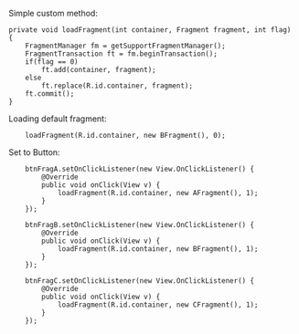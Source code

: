 Simple custom method:

    private void loadFragment(int container, Fragment fragment, int flag)
    {
        FragmentManager fm = getSupportFragmentManager();
        FragmentTransaction ft = fm.beginTransaction();
        if(flag == 0)
            ft.add(container, fragment);
        else
            ft.replace(R.id.container, fragment);
        ft.commit();
    }

Loading default fragment:

        loadFragment(R.id.container, new BFragment(), 0);

Set to Button:

        btnFragA.setOnClickListener(new View.OnClickListener() {
            @Override
            public void onClick(View v) {
                loadFragment(R.id.container, new AFragment(), 1);
            }
        });

        btnFragB.setOnClickListener(new View.OnClickListener() {
            @Override
            public void onClick(View v) {
                loadFragment(R.id.container, new BFragment(), 1);
            }
        });

        btnFragC.setOnClickListener(new View.OnClickListener() {
            @Override
            public void onClick(View v) {
                loadFragment(R.id.container, new CFragment(), 1);
            }
        });

